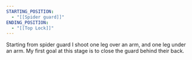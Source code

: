 ```yaml
---
STARTING_POSITION:
  - "[[Spider guard]]"
ENDING_POSITION:
  - "[[Top Lock]]"
---
```

Starting from spider guard I shoot one leg over an arm, and one leg under an arm. My first goal at this stage is to close the guard behind their back.  
